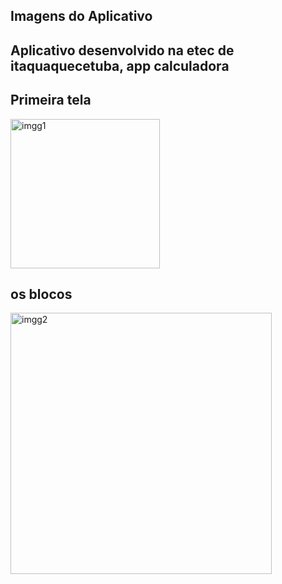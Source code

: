 <h2>Imagens do Aplicativo</h2>
<h2>Aplicativo desenvolvido na etec de itaquaquecetuba, app calculadora</h2>

<h2>Primeira tela</h2>
<img width="239" alt="imgg1" src="https://github.com/WellingtonDevSilva/Projeto_Calculadora/assets/151754731/1f416b3b-a4e3-4da6-bc11-f877aa767b8c">

<h2>os blocos</h2>
<img width="418" alt="imgg2" src="https://github.com/WellingtonDevSilva/Projeto_Calculadora/assets/151754731/0b4e5ce4-05df-4d6b-9288-5be515cd2bd0">
